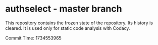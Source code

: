 # authselect - master branch

This repository contains the frozen state of the repository.
Its history is cleared. It is used only for static code
analysis with Codacy.

Commit Time: 1734553965